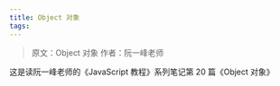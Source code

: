 ```yaml
---
title: Object 对象
tags:
---
```


> 原文：Object 对象
> 作者：阮一峰老师

这是读阮一峰老师的《JavaScript 教程》系列笔记第 20 篇《Object 对象》